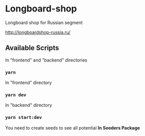 # Longboard-shop

Longboard shop for Russian segment

http://longboardshop-russia.ru/

## Available Scripts

In "frontend" and "backend" directories

### `yarn`

In "frontend" directory

### `yarn dev`

In "backend" directory

### `yarn start:dev`

You need to create seeds to see all potential
**In Seeders Package**
